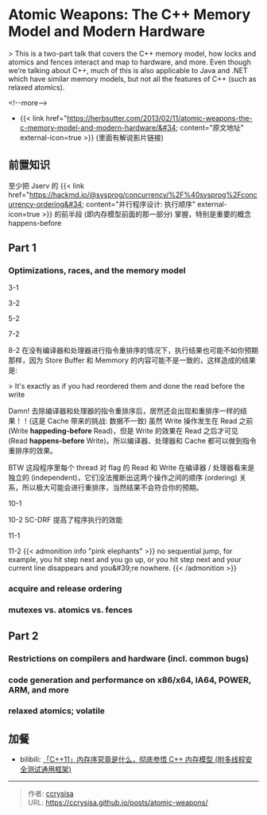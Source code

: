 # Atomic Weapons: The C&#43;&#43; Memory Model and Modern Hardware


&gt; This is a two-part talk that covers the C&#43;&#43; memory model, how locks and atomics and fences interact and map to hardware, and more. Even though we’re talking about C&#43;&#43;, much of this is also applicable to Java and .NET which have similar memory models, but not all the features of C&#43;&#43; (such as relaxed atomics).

&lt;!--more--&gt;

- {{&lt; link href=&#34;https://herbsutter.com/2013/02/11/atomic-weapons-the-c-memory-model-and-modern-hardware/&#34; content=&#34;原文地址&#34; external-icon=true &gt;}} (里面有解说影片链接)

## 前置知识

至少把 Jserv 的 {{&lt; link href=&#34;https://hackmd.io/@sysprog/concurrency/%2F%40sysprog%2Fconcurrency-ordering&#34; content=&#34;并行程序设计: 执行顺序&#34; external-icon=true &gt;}} 的前半段 (即内存模型前面的那一部分) 掌握，特别是重要的概念 happens-before

## Part 1

### Optimizations, races, and the memory model  

3-1

3-2

5-2

7-2

8-2 
在没有编译器和处理器进行指令重排序的情况下，执行结果也可能不如你预期那样，因为 Store Buffer 和 Memmory 的内容可能不是一致的，这样造成的结果是:

&gt; It&#39;s exactly as if you had reordered them and done the read before the write

Damn! 去除编译器和处理器的指令重排序后，居然还会出现和重排序一样的结果！！(这是 Cache 带来的挑战: 数据不一致) 虽然 Write 操作发生在 Read 之前 (Write **happeding-before** Read)，但是 Write 的效果在 Read 之后才可见 (Read **happens-before** Write)。所以编译器、处理器和 Cache 都可以做到指令重排序的效果。

BTW 这段程序里每个 thread 对 flag 的 Read 和 Write 在编译器 / 处理器看来是独立的 (independent)，它们没法推断出这两个操作之间的顺序 (ordering) 关系，所以极大可能会进行重排序，当然结果不会符合你的预期。

10-1

10-2 SC-DRF 提高了程序执行的效能

11-1

11-2
{{&lt; admonition info &#34;pink elephants&#34; &gt;}}
no sequential jump, for example, you hit step next and you go up, or you hit step next and your current line disappears and you\&#39;re nowhere.
{{&lt; /admonition &gt;}}

### acquire and release ordering

### mutexes vs. atomics vs. fences

## Part 2

### Restrictions on compilers and hardware (incl. common bugs)

### code generation and performance on x86/x64, IA64, POWER, ARM, and more

### relaxed atomics; volatile

## 加餐

- bilibili: [「C&#43;&#43;11」内存序究竟是什么，彻底参悟 C&#43;&#43; 内存模型 (附多线程安全测试通用框架)](https://www.bilibili.com/video/BV1Qy411q7Xq/)



---

> 作者: [ccrysisa](https://github.com/ccrysisa)  
> URL: https://ccrysisa.github.io/posts/atomic-weapons/  

